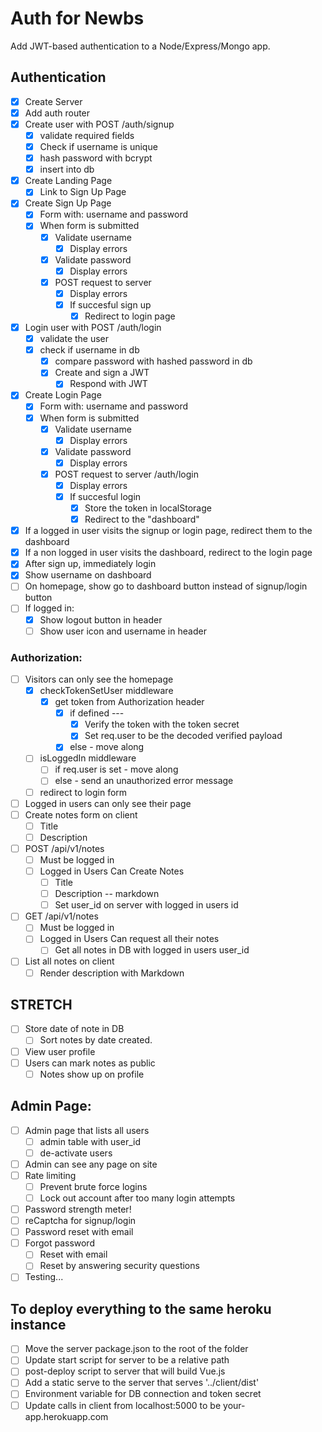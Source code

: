 # Auth for Newbs

Add JWT-based authentication to a Node/Express/Mongo app.

## Authentication

- [x] Create Server
- [x] Add auth router
- [x] Create user with POST /auth/signup
  - [x] validate required fields
  - [x] Check if username is unique
  - [x] hash password with bcrypt
  - [x] insert into db
- [x] Create Landing Page
  - [x] Link to Sign Up Page
- [x] Create Sign Up Page
  - [x] Form with: username and password
  - [x] When form is submitted
    - [x] Validate username
      - [x] Display errors
    - [x] Validate password
      - [x] Display errors
    - [x] POST request to server
      - [x] Display errors
      - [x] If succesful sign up
        - [x] Redirect to login page
- [x] Login user with POST /auth/login
  - [x] validate the user
  - [x] check if username in db
    - [x] compare password with hashed password in db
    - [x] Create and sign a JWT
      - [x] Respond with JWT
- [x] Create Login Page
  - [x] Form with: username and password
  - [x] When form is submitted
    - [x] Validate username
      - [x] Display errors
    - [x] Validate password
      - [x] Display errors
    - [x] POST request to server /auth/login
      - [x] Display errors
      - [x] If succesful login
        - [x] Store the token in localStorage
        - [x] Redirect to the "dashboard"
- [x] If a logged in user visits the signup or login page, redirect them to the dashboard
- [x] If a non logged in user visits the dashboard, redirect to the login page
- [x] After sign up, immediately login
- [x] Show username on dashboard
- [ ] On homepage, show go to dashboard button instead of signup/login button
- [ ] If logged in:
  - [x] Show logout button in header
  - [ ] Show user icon and username in header

### Authorization:

- [ ] Visitors can only see the homepage
  - [x] checkTokenSetUser middleware
    - [x] get token from Authorization header
      - [x] if defined ---
        - [x] Verify the token with the token secret
        - [x] Set req.user to be the decoded verified payload
      - [x] else - move along
  - [ ] isLoggedIn middleware
    - [ ] if req.user is set - move along
    - [ ] else - send an unauthorized error message
  - [ ] redirect to login form
- [ ] Logged in users can only see their page
- [ ] Create notes form on client
  - [ ] Title
  - [ ] Description
- [ ] POST /api/v1/notes
  - [ ] Must be logged in
  - [ ] Logged in Users Can Create Notes
    - [ ] Title
    - [ ] Description -- markdown
    - [ ] Set user_id on server with logged in users id
- [ ] GET /api/v1/notes
  - [ ] Must be logged in
  - [ ] Logged in Users Can request all their notes
    - [ ] Get all notes in DB with logged in users user_id
- [ ] List all notes on client
  - [ ] Render description with Markdown

## STRETCH

- [ ] Store date of note in DB
  - [ ] Sort notes by date created.
- [ ] View user profile
- [ ] Users can mark notes as public
  - [ ] Notes show up on profile

## Admin Page:

- [ ] Admin page that lists all users
  - [ ] admin table with user_id
  - [ ] de-activate users
- [ ] Admin can see any page on site
- [ ] Rate limiting
  - [ ] Prevent brute force logins
  - [ ] Lock out account after too many login attempts
- [ ] Password strength meter!
- [ ] reCaptcha for signup/login
- [ ] Password reset with email
- [ ] Forgot password
  - [ ] Reset with email
  - [ ] Reset by answering security questions
- [ ] Testing...

## To deploy everything to the same heroku instance

- [ ] Move the server package.json to the root of the folder
- [ ] Update start script for server to be a relative path
- [ ] post-deploy script to server that will build Vue.js
- [ ] Add a static serve to the server that serves '../client/dist'
- [ ] Environment variable for DB connection and token secret
- [ ] Update calls in client from localhost:5000 to be your-app.herokuapp.com
